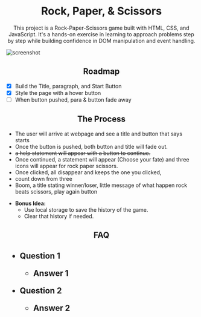 <h1 align="center">
  Rock, Paper, & Scissors
</h1>

<p align="center">This project is a Rock-Paper-Scissors game built with HTML, CSS, and JavaScript. It's a hands-on exercise in learning to approach problems step by step while building confidence in DOM manipulation and event handling.</p>

![screenshot]()

<!-- ROADMAP -->
<h2 align="center">
  Roadmap
</h2>

- [x] Build the Title, paragraph, and Start Button
- [x] Style the page with a hover button
- [ ] When button pushed, para & button fade away

<h2 align="center">
The Process
</h2>

- The user will arrive at webpage and see a title and button that says starts
- Once the button is pushed, both button and title will fade out.
- <s>a help statement will appear with a button to continue. </s>
- Once continued, a statement will appear (Choose your fate) and three icons will appear for rock paper scissors.
- Once clicked, all disappear and keeps the one you clicked,
- count down from three
- Boom, a title stating winner/loser, little message of what happen rock beats scissors, play again button

* <strong>Bonus Idea:</strong>
  - Use local storage to save the history of the game.
  - Clear that history if needed.

<!-- FAQ -->
<h2 align="center">
FAQ
<h2>

- Question 1

  - Answer 1

- Question 2

  - Answer 2
